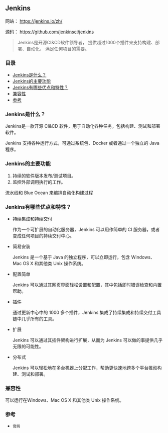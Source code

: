 ## Jenkins

网站： https://jenkins.io/zh/

源码： https://github.com/jenkinsci/jenkins

> Jenkins是开源CI&CD软件领导者， 提供超过1000个插件来支持构建、部署、自动化， 满足任何项目的需要。
>

### 目录
* [Jenkins是什么？](#Jenkins是什么？)
* [Jenkins的主要功能](#Jenkins的主要功能)
* [Jenkins有哪些优点和特性？](#Jenkins有哪些优点和特性？)
* [兼容性](#兼容性)
* [参考](#参考)

### Jenkins是什么？

Jenkins是一款开源 CI&CD 软件，用于自动化各种任务，包括构建、测试和部署软件。

Jenkins 支持各种运行方式，可通过系统包、Docker 或者通过一个独立的 Java 程序。

### Jenkins的主要功能

1. 持续的软件版本发布/测试项目。
2. 监控外部调用执行的工作。

流水线和 Blue Ocean 来编排自动化构建过程

### Jenkins有哪些优点和特性？

* 持续集成和持续交付

    作为一个可扩展的自动化服务器，Jenkins 可以用作简单的 CI 服务器，或者变成任何项目的持续交付中心。

* 简易安装

    Jenkins 是一个基于 Java 的独立程序，可以立即运行，包含 Windows、Mac OS X 和其他类 Unix 操作系统。

* 配置简单
    
    Jenkins 可以通过其网页界面轻松设置和配置，其中包括即时错误检查和内置帮助。

* 插件

    通过更新中心中的 1000 多个插件，Jenkins 集成了持续集成和持续交付工具链中几乎所有的工具。

* 扩展

    Jenkins 可以通过其插件架构进行扩展，从而为 Jenkins 可以做的事提供几乎无限的可能性。

* 分布式

    Jenkins 可以轻松地在多台机器上分配工作，帮助更快速地跨多个平台推动构建、测试和部署。

### 兼容性

可以运行在Windows、Mac OS X 和其他类 Unix 操作系统。

### 参考
* `官网`